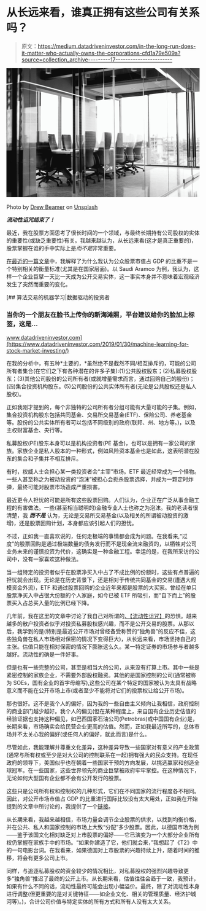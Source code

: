 # 从长远来看，谁真正拥有这些公司有关系吗？

> 原文：<https://medium.datadriveninvestor.com/in-the-long-run-does-it-matter-who-actually-owns-the-corporations-cfd1a79e509a?source=collection_archive---------17----------------------->

![](img/efe5f38d5378ea35c6bdeda9056c1ca9.png)

Photo by [Drew Beamer](https://unsplash.com/@drew_beamer?utm_source=medium&utm_medium=referral) on [Unsplash](https://unsplash.com?utm_source=medium&utm_medium=referral)

***流动性诅咒结束了！***

最近，我在股票方面思考了很长时间的一个领域，与最终长期持有公司股权的实体的重要性(或缺乏重要性)有关。我越来越认为，从长远来看(这才是真正重要的)，股票掌握在谁的手中实际上是*而不是*非常重要。

[在最近的一篇文章](https://www.linkedin.com/pulse/please-stop-worrying-high-stock-market-capgdp-ratio-claudio-brocado/)中，我解释了为什么我认为公众股票市值占 GDP 的比重不是一个特别相关的衡量标准(尤其是在国家层面)。以 Saudi Aramco 为例，我认为，这样一个企业巨擘一天比一天成为公开交易实体，这一事实本身并不意味着宏观经济发生了突然而重要的变化。

[](https://www.datadriveninvestor.com/2019/01/30/machine-learning-for-stock-market-investing/) [## 算法交易的机器学习|数据驱动的投资者

### 当你的一个朋友在脸书上传你的新海滩照，平台建议给你的脸加上标签，这是…

www.datadriveninvestor.com](https://www.datadriveninvestor.com/2019/01/30/machine-learning-for-stock-market-investing/) 

在我的分析中，有五种*主要的，*虽然绝不是截然不同/相互排斥的，可能的公司所有者集合(在它们之下有各种潜在的许多子集):(1)公共股权股东；(2)私募股权股东；(3)其他公司股份的公司所有者(或就增量需求而言，通过回购自己的股份)；(四)集合投资机构股东。(5)公司股份的公共实体所有者(无论是公共股权还是私人股权)。

正如我刚才提到的，每个非独特的公司所有者分组可能有大量可能的子集。例如，集合投资机构股东包括共同基金、交易所交易基金(ETF)、保险公司、养老基金等。股份的公共实体所有者可以包括不同级别的政府(联邦、州、地方等。)，以及主权财富基金、央行等。

私募股权(PE)股东本身可以是机构投资者(PE 基金)，也可以是拥有一家公司的家族。家族企业是私人股本的一种形式，例如风险资本基金也是如此，这表明潜在股东的集合和子集并不相互排斥。

有时，权威人士会担心某一类投资者会“主宰”市场。ETF 最近经常成为一个怪物。一些人甚至称之为被动投资的“泡沫”被担心会扼杀股票选择，并成为一颗定时炸弹，最终可能对股票市场造成严重损害。

最近更令人担忧的可能是所有这些股票回购。人们认为，企业正在广泛从事金融工程的有害做法。一些(甚至相当聪明的)金融专业人士也称之为泡沫。我的老读者很清楚，我 ***而不是*** 认为，无论是交易所交易基金(以及相关的所谓被动投资的激增)，还是股票回购计划，本身都应该引起人们的担忧。

不过，正如我一直喜欢说的，任何走极端的事情都会成为问题。在我看来,“过度”的股票回购是通过极端数量的债务发行而不是现金流来融资的，以牺牲对公司业务未来的谨慎投资为代价，这确实是一种金融工程。幸运的是，在我所采访的公司中，没有一家喜欢这种做法。

当一组特定的投资者似乎在股票净买入中占了不成比例的份额时，这些有点普遍的担忧就会出现。无论是在历史背景下，还是相对于传统共同基金的交易(遭遇大规模资金外流)，ETF 和通过股票回购的企业近年来都是股票的大买家。曾经在单只股票净买入中占很大份额的个人家庭，如今已被 ETF 所吸引，而“自下而上”的股票买入占总买入量的比例已经下降。

几年前，我在这里的文章中讨论了我自己对所谓的[、【流动性诅咒】](https://www.linkedin.com/pulse/20141112162534-126414861-the-liquidity-curse/)的恐惧。越来越多的散户投资者似乎对投资私募股权感兴趣，而不是公开交易的股票。从那以后，我学到的是(特别是最近公开市场对曾经备受称赞的“独角兽”的反应不佳，这些独角兽在私人市场相对保密的情况下变得巨大)，从长远来看，市场坚持自己的主张。估值只能在相对保密的情况下膨胀这么久。某一特定证券的市场参与者越多越好。流动性的确是一件好事。

但是也有一些完整的公司，甚至是相当大的公司，从来没有打算上市。其中一些是紧密控制的家族企业，不需要外部股权融资。其他的是国家控制的公司(通常被称为 SOEs，国有企业的首字母缩写),这些公司在某个特定的国家被认为太具有战略意义而不能在公开市场上市(或者至少不能将对它们的投票权让给公开市场)。

那也很好。这不是我个人的偏好，因为我的一些自由主义倾向让我相信，政府控制的商业部门越少越好。我个人的偏见(但在某种程度上，来自国有企业历史估值的经验证据也支持这种偏见，如巴西国家石油公司(Petrobras)或中国国有企业)是，长期来看，市场确实会给民营企业更高的估值。然而，正如我最近所写的，总体市场并不太关心我的偏好(或任何人的偏好，就此而言)是什么。

尽管如此，我能理解并尊重文化差异，这种差异导致一些国家对有意义的产业政策(通常与所有权或至少是对大公司的控制联系在一起)拥有强大的民众支持。在现任政府的领导下，美国似乎也在朝着一些国家干预的方向发展，以挑选赢家和创造全球冠军。在一些国家，这些世界领先的商业巨擘被政府牢牢掌控。在这种情况下，无论如何大型国有企业都不会有公开发行的股票。

这些只是公司所有权和控制权的几种形式，它们在不同国家的流行程度各不相同。因此，对公开市场市值占 GDP 的比重进行国际比较没有太大用处，正如我在开始提到的文章中所讨论的，我提供了一个[链接](https://www.linkedin.com/pulse/please-stop-worrying-high-stock-market-capgdp-ratio-claudio-brocado/)。

从长期来看，我越来越相信，市场力量会调节企业股票的供求，以找到均衡价格，并在公共、私人和国家控制的市场上大致“分配”多少股票。因此，以德国市场为例——鉴于该国文化相对缺乏对上市股票的偏好——它已演变为一个大部分企业所有权仍掌握在家族手中的市场。“如果你建造了它，他们就会来，”我想起了《T2》中的一句电影台词。在我看来，如果德国对上市股票的兴趣持续上升，随着时间的推移，将会有更多公司上市。

同样，与追逐私募股权的资金较少的情况相比，对私募股权的强烈兴趣导致更多“独角兽”推迟了最终的公开上市。从长期来看，估值往往会趋于一致，我预计，如果有什么不同的话，流动性最终可能会出现小幅溢价。最终，除了对流动性本身进行调整(但更重要的是对关键特征——如企业文化、相关的管理质量、经济护城河等)。)，合计公司价值与特定实体的所有方式和所有人没有太大关系。